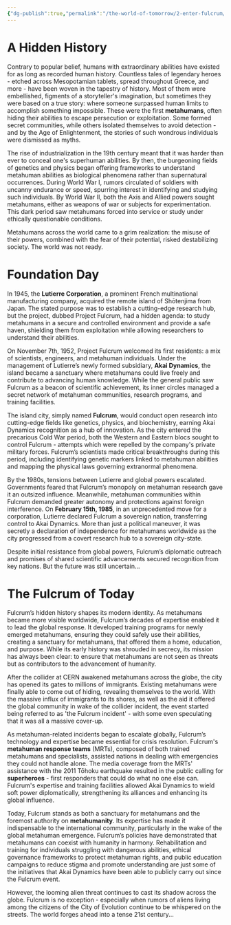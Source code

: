 ```yaml
---
{"dg-publish":true,"permalink":"/the-world-of-tomorrow/2-enter-fulcrum/"}
---
```


# A Hidden History
Contrary to popular belief, humans with extraordinary abilities have existed for as long as recorded human history. Countless tales of legendary heroes - etched across Mesopotamian tablets, spread throughout Greece, and more - have been woven in the tapestry of history. Most of them were embellished, figments of a storyteller's imagination, but sometimes they were based on a true story: where someone surpassed human limits to accomplish something impossible. These were the first **metahumans**, often hiding their abilities to escape persecution or exploitation. Some formed secret communities, while others isolated themselves to avoid detection - and by the Age of Enlightenment, the stories of such wondrous individuals were dismissed as myths.

The rise of industrialization in the 19th century meant that it was harder than ever to conceal one's superhuman abilities. By then, the burgeoning fields of genetics and physics began offering frameworks to understand metahuman abilities as biological phenomena rather than supernatural occurrences. During World War I, rumors circulated of soldiers with uncanny endurance or speed, spurring interest in identifying and studying such individuals. By World War II, both the Axis and Allied powers sought metahumans, either as weapons of war or subjects for experimentation. This dark period saw metahumans forced into service or study under ethically questionable conditions.

Metahumans across the world came to a grim realization: the misuse of their powers, combined with the fear of their potential, risked destabilizing society. The world was not ready.

# Foundation Day
In 1945, the **Lutierre Corporation**, a prominent French multinational manufacturing company, acquired the remote island of Shōtenjima from Japan. The stated purpose was to establish a cutting-edge research hub, but the project, dubbed Project Fulcrum, had a hidden agenda: to study metahumans in a secure and controlled environment and provide a safe haven, shielding them from exploitation while allowing researchers to understand their abilities.

On November 7th, 1952, Project Fulcrum welcomed its first residents: a mix of scientists, engineers, and metahuman individuals. Under the management of Lutierre’s newly formed subsidiary, **Akai Dynamics**, the island became a sanctuary where metahumans could live freely and contribute to advancing human knowledge. While the general public saw Fulcrum as a beacon of scientific achievement, its inner circles managed a secret network of metahuman communities, research programs, and training facilities. 

The island city, simply named **Fulcrum**, would conduct open research into cutting-edge fields like genetics, physics, and biochemistry, earning Akai Dynamics recognition as a hub of innovation. As the city entered the precarious Cold War period, both the Western and Eastern blocs sought to control Fulcrum - attempts which were repelled by the company's private military forces. Fulcrum’s scientists made critical breakthroughs during this period, including identifying genetic markers linked to metahuman abilities and mapping the physical laws governing extranormal phenomena.

By the 1980s, tensions between Lutierre and global powers escalated. Governments feared that Fulcrum’s monopoly on metahuman research gave it an outsized influence. Meanwhile, metahuman communities within Fulcrum demanded greater autonomy and protections against foreign interference. On **February 15th, 1985**, in an unprecedented move for a corporation, Lutierre declared Fulcrum a sovereign nation, transferring control to Akai Dynamics. More than just a political maneuver, it was secretly a declaration of independence for metahumans worldwide as the city progressed from a covert research hub to a sovereign city-state.

Despite initial resistance from global powers, Fulcrum’s diplomatic outreach and promises of shared scientific advancements secured recognition from key nations. But the future was still uncertain...

# The Fulcrum of Today
Fulcrum’s hidden history shapes its modern identity. As metahumans became more visible worldwide, Fulcrum’s decades of expertise enabled it to lead the global response. It developed training programs for newly emerged metahumans, ensuring they could safely use their abilities, creating a sanctuary for metahumans, that offered them a home, education, and purpose. While its early history was shrouded in secrecy, its mission has always been clear: to ensure that metahumans are not seen as threats but as contributors to the advancement of humanity.

After the collider at CERN awakened metahumans across the globe, the city has opened its gates to millions of immigrants. Existing metahumans were finally able to come out of hiding, revealing themselves to the world. With the massive influx of immigrants to its shores, as well as the aid it offered the global community in wake of the collider incident, the event started being referred to as 'the Fulcrum incident' - with some even speculating that it was all a massive cover-up.

As metahuman-related incidents began to escalate globally, Fulcrum’s technology and expertise became essential for crisis resolution. Fulcrum's **metahuman response teams** (MRTs), composed of both trained metahumans and specialists, assisted nations in dealing with emergencies they could not handle alone. The media coverage from the MRTs' assistance with the 2011 Tōhoku earthquake resulted in the public calling for **superheroes** - first responders that could do what no one else can. Fulcrum's expertise and training facilities allowed Akai Dynamics to wield soft power diplomatically, strengthening its alliances and enhancing its global influence.

Today, Fulcrum stands as both a sanctuary for metahumans and the foremost authority on **metahumanity**. Its expertise has made it indispensable to the international community, particularly in the wake of the global metahuman emergence. Fulcrum’s policies have demonstrated that metahumans can coexist with humanity in harmony. Rehabilitation and training for individuals struggling with dangerous abilities, ethical governance frameworks to protect metahuman rights, and public education campaigns to reduce stigma and promote understanding are just some of the initiatives that Akai Dynamics have been able to publicly carry out since the Fulcrum event.

However, the looming alien threat continues to cast its shadow across the globe. Fulcrum is no exception - especially when rumors of aliens living among the citizens of the City of Evolution continue to be whispered on the streets. The world forges ahead into a tense 21st century...